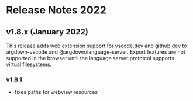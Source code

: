 # Release Notes 2022

## v1.8.x (January 2022)

This release adds [web extension support](https://code.visualstudio.com/blogs/2021/10/20/vscode-dev) for [vscode.dev](https://vscode.dev) and [github.dev](https://github.dev) to argdown-vscode and @argdown/language-server. Export features are not supported in the browser until the language server prototcol supports virtual filesystems.

### v1.8.1

- fixes paths for webview resources
